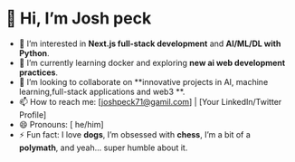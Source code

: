 # 👋 Hi, I’m Josh peck
- 👀 I’m interested in **Next.js full-stack development** and **AI/ML/DL with Python**.  
- 🌱 I’m currently learning docker and exploring **new ai  web development practices**.  
- 💞️ I’m looking to collaborate on **innovative projects in AI, machine learning,full-stack applications and  web3 **.  
- 📫 How to reach me: [joshpeck71@gamil.com] | [Your LinkedIn/Twitter Profile]  
- 😄 Pronouns: [ he/him]  
- ⚡  Fun fact: I love **dogs**, I’m obsessed with **chess**, I’m a bit of a **polymath**, and yeah... super humble about it.  
 


